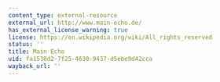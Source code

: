 ```yaml
---
content_type: external-resource
external_url: http://www.main-echo.de/
has_external_license_warning: true
license: https://en.wikipedia.org/wiki/All_rights_reserved
status: ''
title: Main Echo
uid: fa1538d2-7f25-4630-9437-d5ebe9d42cca
wayback_url: ''
---
```

